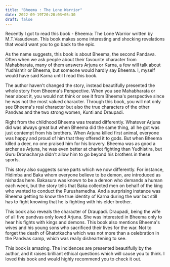 ```yaml
---
title: "Bheema : The Lone Warrior"
date: 2022-09-19T20:20:03+05:30
draft: false
---
```


Recently I got to read this book - Bheema: The Lone Warrior written by M.T.Vasudevan. This book makes some interesting and shocking revelations that would want you to go back to the epic.

As the name suggests, this book is about Bheema, the second Pandava. Often when we ask people about their favourite character from Mahabharata, many of them answers Arjuna or Karna, a few will talk about Yudhishtir or Bheema, but someone would hardly say Bheema. I, myself would have said Karna until I read this book.

The author haven't changed the story, instead beautifully presented the whole story from Bheema's Perspective. When you see Mahabharata or hear about it, you would not think or see it from Bheema's perspective since he was not the most valued character. Through this book, you will not only see Bheema's real character but also the true characters of the other Pandvas and the two strong women, Kunti and Draupadi. 

Right from the childhood Bheema was treated differently. Whatever Arjuna did was always great but when Bheema did the same thing, all he got was just contempt from his brothers. When Arjuna killed first animal, everyone was happy and proud of him that they offered it to gods. But when Bheema killed a deer, no one praised him for his bravery. Bheema was as good a archer as Arjuna, he was even better at chariot fighting than Yudhistira, but Guru Dronacharya didn't allow him to go beyond his brothers in these sports.

This story also suggests some parts which we now differently. For instance, Hidimba and Baka whom everyone believe to be demon, are introduced as nishadas here. Bakasura was known to be a demon who demands a human each week, but the story tells that Baka collected men on behalf of the king who wanted to conduct the Purushamedha. And a surprising instance was Bheema getting to know the true identity of Karna during the war but still has to fight knowing that he is fighting with his elder brother.

This book also reveals the character of Draupadi. Draupadi, being the wife of all five pandvas only loved Arjuna. She was interested in Bheema only to hear his fights with kings and demons. This book also mentions Bheema's wives and his young sons who sacrificed their lives for the war. Not to forget the death of Ghatotkacha which was not more than a celebration in the Pandvas camp, which was really disheartening to see. 

This book is amazing. The incidences are presented beautifully by the author, and it raises brilliant ethical questions which will cause you to think. I loved this book and would highly recommend you to check it out.  